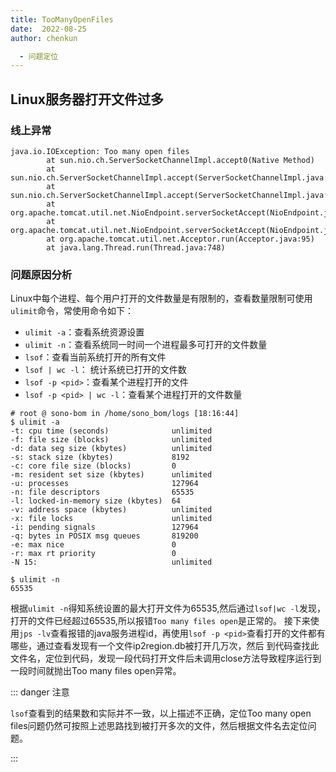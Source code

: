 ```yaml
---
title: TooManyOpenFiles
date:  2022-08-25
author: chenkun

  - 问题定位
---
```


## Linux服务器打开文件过多

### 线上异常

```shell
java.io.IOException: Too many open files
        at sun.nio.ch.ServerSocketChannelImpl.accept0(Native Method)
        at sun.nio.ch.ServerSocketChannelImpl.accept(ServerSocketChannelImpl.java:422)
        at sun.nio.ch.ServerSocketChannelImpl.accept(ServerSocketChannelImpl.java:250)
        at org.apache.tomcat.util.net.NioEndpoint.serverSocketAccept(NioEndpoint.java:446)
        at org.apache.tomcat.util.net.NioEndpoint.serverSocketAccept(NioEndpoint.java:70)
        at org.apache.tomcat.util.net.Acceptor.run(Acceptor.java:95)
        at java.lang.Thread.run(Thread.java:748)
```

### 问题原因分析

Linux中每个进程、每个用户打开的文件数量是有限制的，查看数量限制可使用`ulimit`命令，常使用命令如下：

- `ulimit -a`：查看系统资源设置
- `ulimit -n`：查看系统同一时间一个进程最多可打开的文件数量
- `lsof`：查看当前系统打开的所有文件
- `lsof | wc -l`： 统计系统已打开的文件数
- `lsof -p <pid>`：查看某个进程打开的文件
- `lsof -p <pid> | wc -l`：查看某个进程打开的文件数量

```shell
# root @ sono-bom in /home/sono_bom/logs [18:16:44] 
$ ulimit -a
-t: cpu time (seconds)              unlimited
-f: file size (blocks)              unlimited
-d: data seg size (kbytes)          unlimited
-s: stack size (kbytes)             8192
-c: core file size (blocks)         0
-m: resident set size (kbytes)      unlimited
-u: processes                       127964
-n: file descriptors                65535
-l: locked-in-memory size (kbytes)  64
-v: address space (kbytes)          unlimited
-x: file locks                      unlimited
-i: pending signals                 127964
-q: bytes in POSIX msg queues       819200
-e: max nice                        0
-r: max rt priority                 0
-N 15:                              unlimited
```

```shell
$ ulimit -n
65535
```

根据`ulimit -n`得知系统设置的最大打开文件为65535,然后通过`lsof|wc -l`发现，打开的文件已经超过65535,所以报错`Too many files open`是正常的。
接下来使用`jps -lv`查看报错的java服务进程id，再使用`lsof -p <pid>`查看打开的文件都有哪些，通过查看发现有一个文件ip2region.db被打开几万次，然后
到代码查找此文件名，定位到代码，发现一段代码打开文件后未调用close方法导致程序运行到一段时间就抛出Too many files open异常。

::: danger 注意

`lsof`查看到的结果数和实际并不一致，以上描述不正确，定位Too many open files问题仍然可按照上述思路找到被打开多次的文件，然后根据文件名去定位问题。

:::
